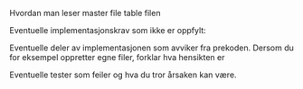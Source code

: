 Hvordan man leser master file table filen

Eventuelle implementasjonskrav som ikke er oppfylt:

Eventuelle deler av implementasjonen som avviker fra prekoden. Dersom du for
eksempel oppretter egne filer, forklar hva hensikten er

Eventuelle tester som feiler og hva du tror årsaken kan være.